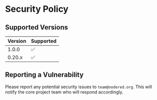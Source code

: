 # Security Policy

## Supported Versions

| Version | Supported          |
| ------- | ------------------ |
| 1.0.0   | :white_check_mark: |
| 0.20.x  | :white_check_mark: |


## Reporting a Vulnerability

Please report any potential security issues to `team@nodered.org`. This will notify the core project team who will respond accordingly.
